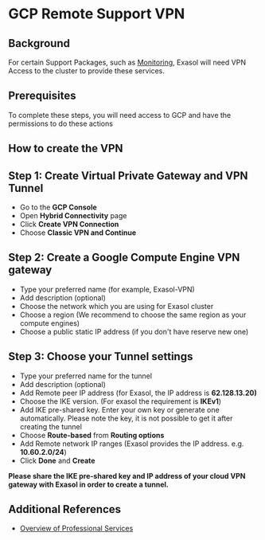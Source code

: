 # GCP Remote Support VPN 
## Background

For certain Support Packages, such as [Monitoring](https://www.exasol.com/product-overview/customer-support/), Exasol will need VPN Access to the cluster to provide these services. 

## Prerequisites

To complete these steps, you will need access to GCP and have the permissions to do these actions 

## How to create the VPN

## Step 1: Create Virtual Private Gateway and VPN Tunnel

* Go to the **GCP Console**
* Open **Hybrid Connectivity** page
* Click **Create VPN Connection**
* Choose **Classic VPN and Continue**

## Step 2: Create a Google Compute Engine VPN gateway

* Type your preferred name (for example, Exasol-VPN)
* Add description (optional)
* Choose the network which you are using for Exasol cluster
* Choose a region (We recommend to choose the same region as your compute engines)
* Choose a public static IP address (if you don't have reserve new one)

## Step 3: Choose your Tunnel settings

* Type your preferred name for the tunnel
* Add description (optional)
* Add Remote peer IP address (for Exasol, the IP address is **62.128.13.20)**
* Choose the IKE version. (For exasol the requirement is **IKEv1**)
* Add IKE pre-shared key. Enter your own key or generate one automatically. Please note the key, it is not possible to get it after creating the tunnel
* Choose **Route-based** from **Routing options**
* Add Remote network IP ranges (Exasol provides the IP address. e.g. **10.60.2.0/24**)
* Click **Done** and **Create**

**Please share the IKE pre-shared key and IP address of your cloud VPN gateway with Exasol in order to create a tunnel.**

## Additional References

* [Overview of Professional Services](https://www.exasol.com/product-overview/customer-support/)
